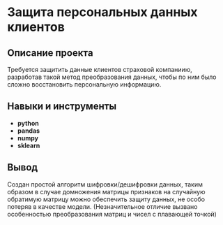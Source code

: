 # Защита персональных данных клиентов

## Описание проекта

Требуется защитить данные клиентов страховой компаниию, разработав такой метод преобразования данных, чтобы по ним было сложно восстановить персональную информацию.

## Навыки и инструменты

- **python**
- **pandas**
- **numpy**
- **sklearn**

## Вывод

Создан простой алгоритм шифровки/дешифровки данных, таким образом в случае домножения матрицы признаков на случайную обратимую матрицу можно обеспечить защиту данных, не особо потеряв в качестве модели. (Незначительное отличие вызвано особенностью преобразования матриц и чисел с плавающей точкой)
